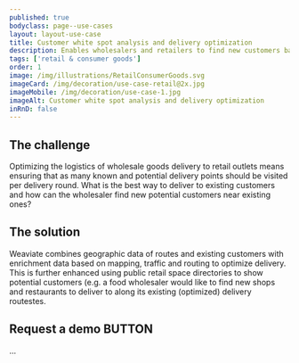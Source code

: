 ```yaml
---
published: true
bodyclass: page--use-cases
layout: layout-use-case
title: Customer white spot analysis and delivery optimization
description: Enables wholesalers and retailers to find new customers based on current customers locations and delivery routes
tags: ['retail & consumer goods']
order: 1
image: /img/illustrations/RetailConsumerGoods.svg
imageCard: /img/decoration/use-case-retail@2x.jpg
imageMobile: /img/decoration/use-case-1.jpg
imageAlt: Customer white spot analysis and delivery optimization
inRnD: false
---
```


## The challenge

Optimizing the logistics of wholesale goods delivery to retail outlets means ensuring that as many known and potential delivery points should be visited per delivery round. What is the best way to deliver to existing customers and how can the wholesaler find new potential customers near existing ones?

## The solution

Weaviate combines geographic data of routes and existing customers with enrichment data based on mapping, traffic and routing to optimize delivery. This is further enhanced using public retail space directories to show potential customers (e.g. a food wholesaler would like to find new shops and restaurants to deliver to along its existing (optimized) delivery routestes.

## Request a demo BUTTON

...
